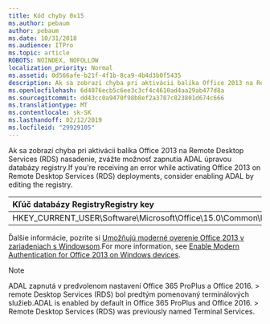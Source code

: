 ```yaml
---
title: Kód chyby 0x15
ms.author: pebaum
author: pebaum
ms.date: 10/31/2018
ms.audience: ITPro
ms.topic: article
ROBOTS: NOINDEX, NOFOLLOW
localization_priority: Normal
ms.assetid: 0d566afe-b21f-4f1b-8ca9-4b4d3b0f5435
description: Ak sa zobrazí chyba pri aktivácii balíka Office 2013 na Remote Desktop Services (RDS) nasadenie, zvážte možnosť zapnutia ADAL úpravou databázy registry.
ms.openlocfilehash: 6d4076ecb5c6ee3c3cf4c4610ad4aa29ab477d8a
ms.sourcegitcommit: dd43cc0a9470f98b8ef2a3787c823801d674c666
ms.translationtype: MT
ms.contentlocale: sk-SK
ms.lasthandoff: 02/12/2019
ms.locfileid: "29929105"
---
```

<span data-ttu-id="b1625-103">Ak sa zobrazí chyba pri aktivácii balíka Office 2013 na Remote Desktop Services (RDS) nasadenie, zvážte možnosť zapnutia ADAL úpravou databázy registry.</span><span class="sxs-lookup"><span data-stu-id="b1625-103">If you're receiving an error while activating Office 2013 on Remote Desktop Services (RDS) deployments, consider enabling ADAL by editing the registry.</span></span> 
  
|<span data-ttu-id="b1625-104">**Kľúč databázy Registry**</span><span class="sxs-lookup"><span data-stu-id="b1625-104">**Registry key**</span></span>|<span data-ttu-id="b1625-105">**Zadajte výraz**</span><span class="sxs-lookup"><span data-stu-id="b1625-105">**Type**</span></span>|<span data-ttu-id="b1625-106">**Hodnota**</span><span class="sxs-lookup"><span data-stu-id="b1625-106">**Value**</span></span>|
|:-----|:-----|:-----|
|<span data-ttu-id="b1625-107">HKEY_CURRENT_USER\Software\Microsoft\Office\15.0\Common\Identity\EnableADAL</span><span class="sxs-lookup"><span data-stu-id="b1625-107">HKEY_CURRENT_USER\Software\Microsoft\Office\15.0\Common\Identity\EnableADAL</span></span>  <br/> |<span data-ttu-id="b1625-108">REG_DWORD</span><span class="sxs-lookup"><span data-stu-id="b1625-108">REG_DWORD</span></span>  <br/> |<span data-ttu-id="b1625-109">1</span><span class="sxs-lookup"><span data-stu-id="b1625-109">1</span></span>  <br/> |
   
<span data-ttu-id="b1625-110">Ďalšie informácie, pozrite si [Umožňujú moderné overenie Office 2013 v zariadeniach s Windowsom](https://docs.microsoft.com/office365/admin/security-and-compliance/enable-modern-authentication).</span><span class="sxs-lookup"><span data-stu-id="b1625-110">For more information, see [Enable Modern Authentication for Office 2013 on Windows devices](https://docs.microsoft.com/office365/admin/security-and-compliance/enable-modern-authentication).</span></span>
  
> [!NOTE]
>  <span data-ttu-id="b1625-p101">ADAL zapnutá v predvolenom nastavení Office 365 ProPlus a Office 2016. > remote Desktop Services (RDS) bol predtým pomenovaný terminálových služieb.</span><span class="sxs-lookup"><span data-stu-id="b1625-p101">ADAL is enabled by default in Office 365 ProPlus and Office 2016. >  Remote Desktop Services (RDS) was previously named Terminal Services.</span></span> 
  

